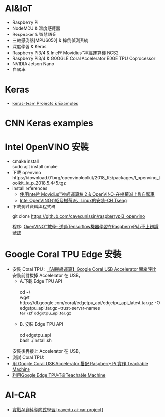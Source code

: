 # AI&IoT
<ul>
<li>  Raspberry Pi 
<li>  NodeMCU & 溫度感應器    
<li>  Respeaker & 智慧語音
<li>  三軸感測器[MPU6050] & 摔倒偵測系統
<li>  深度學習 & Keras
<li>  Raspberry Pi3/4 & Intel® Movidius™神經運算棒 NCS2
<li>  Raspberry Pi3/4 & GOOGLE Coral Accelerator EDGE TPU Coprocessor
<li>  NVIDIA Jetson Nano 
<li>  自駕車
</ul>

# Keras 
<ul>
  <li> <a href='https://github.com/keras-team/keras'>keras-team Projects & Examples </a> <br>
</ul>

# CNN Keras examples

# Intel OpenVINO 安裝

<ul>

<li> cmake install  <br>
sudo apt install cmake
<li> 下載 openvino <br>
  https://download.01.org/openvinotoolkit/2018_R5/packages/l_openvino_toolkit_ie_p_2018.5.445.tgz
<li> install references
  <ul>
     <li> <a href='https://blog.cavedu.com/2019/04/02/ncs2-openvino/'>使用Intel® Movidius™神經運算棒 2 & OpenVINO-在樹莓派上跑自駕車</a> <br>
    <li> <a href='https://chtseng.wordpress.com/2019/01/21/intel-openvino%E4%BB%8B%E7%B4%B9%E5%8F%8A%E6%A8%B9%E8%8E%93%E6%B4%BE%E3%80%81linux%E7%9A%84%E5%AE%89%E8%A3%9D/'>Intel OpenVINO介紹及樹莓派、Linux的安裝-CH Tseng</a> <br>
   </ul>
 

<li> 下載測試資料與程式碼
  
  git clone https://github.com/cavedunissin/raspberrypi3_openvino <br>
  
  程序:
  <a href='https://makerpro.cc/2019/08/raspberrypicar-sign-identification-through-tensorflow-machine-learningraspberrypi/'> OpenVINO™教學- 透過Tensorflow機器學習在RaspberryPi小車上辨識號誌</a> <br>
 
</ul>

# Google Coral TPU Edge 安裝
<ul>
  
  <li> 安裝 Coral TPU : <a href='https://makerpro.cc/2019/07/google-coral-usb-accelerator-review/'> 【AI邊緣運算】Google Coral USB Accelerator 開箱評比 </a> 
     安裝前請拔掉 Accelerator 在 USB，
      <ul>
        <li> A.下載 Edge TPU API <br><br>
            cd ~/ <br>
            wget https://dl.google.com/coral/edgetpu_api/edgetpu_api_latest.tar.gz -O edgetpu_api.tar.gz –trust-server-names <br>
            tar xzf edgetpu_api.tar.gz <br> <br>
        <li> B. 安裝 Edge TPU API <br><br>
            cd edgetpu_api <br>
            bash ./install.sh <br><br>
      </ul>
      安裝後再接上 Accelerator 在 USB，
  <li> 測試 Coral TPU: <br>
  <li> <a href='https://blog.cavedu.com/2019/10/12/google-coral-usb-accelerator-teachable-machine/'>用 Google Coral USB Accelerator 搭配 Raspberry Pi 實作 Teachable Machine </a>
  
  <li> <a href='https://atticedu.com/index.php/blog/raspberry-pi-%E6%A8%B9%E8%8E%93%E6%B4%BE/25-%E3%80%90%E6%A8%B9%E8%8E%93%E6%B4%BE%E6%95%99%E5%AD%B8%E3%80%91-%E5%88%A9%E7%94%A8google-edge-tpu%E6%89%93%E9%80%A0teachable-machine.html'> 利用Google Edge TPU打造Teachable Machine </a>
  
</ul>

# AI-CAR 
<ul>
<li><a href='https://github.com/cavedunissin/ai-car'>實戰AI資料導向式學習 [cavedu ai-car project]</a>
</ul>
